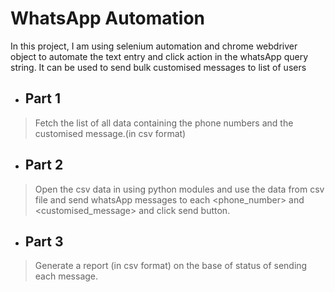 # WhatsApp Automation

In this project, I am using selenium automation and chrome webdriver object to automate the text entry and click action in the whatsApp query string.
It can be used to send bulk customised messages to list of users

- ## Part 1
> Fetch the list of all data containing the phone numbers and the customised message.(in csv format)

- ## Part 2
> Open the csv data in using python modules and use the data from csv file and send whatsApp messages to each <phone_number> and <customised_message> and click send button.

- ## Part 3
> Generate a report (in csv format) on the base of status of sending each message.
> 

